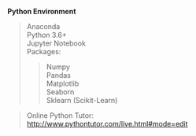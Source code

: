 **Python Environment**  
> Anaconda  
> Python 3.6+  
> Jupyter Notebook  
> Packages:  
>> Numpy  
>> Pandas  
>> Matplotlib  
>> Seaborn   
>> Sklearn (Scikit-Learn)  

> Online Python Tutor:
> http://www.pythontutor.com/live.html#mode=edit
